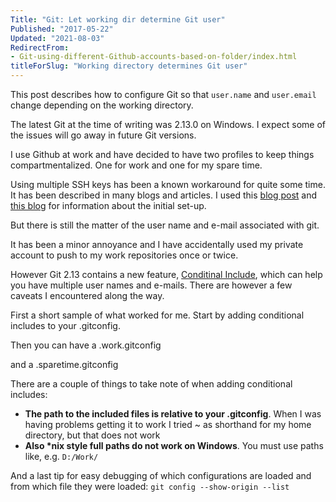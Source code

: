 ```yaml
---
Title: "Git: Let working dir determine Git user"
Published: "2017-05-22"
Updated: "2021-08-03"
RedirectFrom:
- Git-using-different-Github-accounts-based-on-folder/index.html
titleForSlug: "Working directory determines Git user"
---
```

This post describes how to configure Git so that `user.name` and `user.email` change
 depending on the working directory.

The latest Git at the time of writing was 2.13.0 on Windows. I expect some of
 the issues will go away in future Git versions.

I use Github at work and have decided to have two profiles to keep things
 compartmentalized. One for work and one for my spare time.

Using multiple SSH keys has been a known workaround for quite some time. It has
 been described in many blogs and articles. I used this
  [blog post](https://ricardianambivalence.com/2013/09/22/github-for-work-and-play-multiple-accounts/)
  and [this blog](https://code.tutsplus.com/tutorials/quick-tip-how-to-work-with-github-and-multiple-accounts--net-22574)
  for information about the initial set-up.

But there is still the matter of the user name and e-mail associated with git.

It has been a minor annoyance and I have accidentally used my private account to
 push to my work repositories once or twice.

However Git 2.13 contains a new feature,
 [Conditinal Include](https://git-scm.com/docs/git-config#_includes),
  which can help you have multiple user names and e-mails. There are however a
   few caveats I encountered along the way.

First a short sample of what worked for me. Start by adding conditional includes
 to your .gitconfig.

<?# Gist Id="2b72e323ffd6003749074d8206723d64" Username="henrikrxn" /?>

Then you can have a .work.gitconfig

<?# Gist Id="cded8d9d4df8119ba8a2a958f4663bc5" Username="henrikrxn" /?>

and a .sparetime.gitconfig

<?# Gist Id="aa17c56be689c4292ee2e9323e26264f" Username="henrikrxn" /?>

There are a couple of things to take note of when adding conditional includes:

- **The path to the included files is relative to your .gitconfig**. When I was
 having problems getting it to work I tried ~ as shorthand for my home directory,
  but that does not work
- **Also \*nix style full paths do not work on Windows**. You must use paths
 like, e.g. `D:/Work/`

And a last tip for easy debugging of which configurations are loaded and from
 which file they were loaded:
`git config --show-origin --list`
